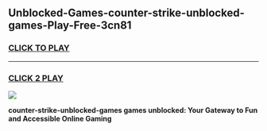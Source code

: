 
## Unblocked-Games-counter-strike-unblocked-games-Play-Free-3cn81
<h3>
<a href="https://premium76.site?title=counter-strike-unblocked-games&ref=19M">CLICK TO PLAY</a></h3>
<hr>

<h3>
<a href="https://premium76.site?title=counter-strike-unblocked-games&ref=19M">CLICK 2 PLAY</a>
  
</h3>

<a href="https://premium76.site?title=counter-strike-unblocked-games&ref=19M"><img src="https://clearcache.store/games.png"></a>


**counter-strike-unblocked-games games unblocked: Your Gateway to Fun and Accessible Online Gaming**
